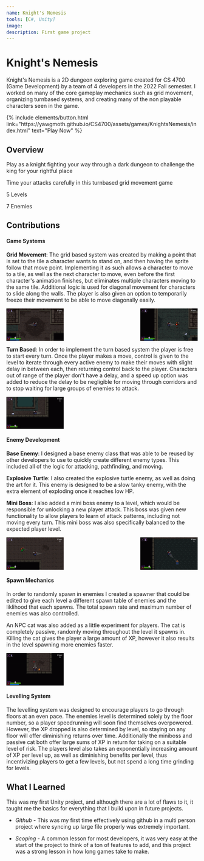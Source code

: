 ```yaml
---
name: Knight's Nemesis
tools: [C#, Unity]
image: 
description: First game project
---
```


# Knight's Nemesis

Knight's Nemesis is a 2D dungeon exploring game created for CS 4700 (Game Development) by a team of 4 developers in the 2022 Fall semester. I worked on many of the core gameplay mechanics such as grid movement, organizing turnbased systems, and creating many of the non playable characters seen in the game.

<p class="text-center">
{% include elements/button.html link="https://yawgmoth.github.io/CS4700/assets/games/KnightsNemesis/index.html" text="Play Now" %}
</p>

## Overview

Play as a knight fighting your way through a dark dungeon to challenge the king for your rightful place

Time your attacks carefully in this turnbased grid movement game

5 Levels

7 Enemies


## Contributions

#### Game Systems
**Grid Movement**: The grid based system was created by making a point that is set to the tile a character wants to stand on, and then having the sprite follow that move point. Implementing it as such allows a character to move to a tile, as well as the next character to move, even before the first character's animation finishes, but eliminates multiple characters moving to the same tile. Additional logic is used for diagonal movement for characters to slide along the walls.
The player is also given an option to temporarily freeze their movement to be able to move diagonally easily.

<div style="display: flex; justify-content: space-between;">
    <img src="/assets/KnightsNemesis/BasicMovement.gif" alt="Movement GIF" width="30%">
    <img src="/assets/KnightsNemesis/Killing.gif" alt="Combat GIF" width="30%">
</div>

**Turn Based**: In order to implement the turn based system the player is free to start every turn. Once the player makes a move, control is given to the level to iterate through every active enemy to make their moves with slight delay in between each, then returning control back to the player. Characters out of range of the player don't have a delay, and a speed up option was added to reduce the delay to be negligible for moving through corridors and to stop waiting for large groups of enemies to attack.
<div style="display: flex; justify-content: space-between;">
    <img src="/assets/KnightsNemesis/SpeedUp.gif" alt="Speed Up GIF" width="30%">
</div>

#### Enemy Development
**Base Enemy**: I designed a base enemy class that was able to be reused by other developers to use to quickly create different enemy types. This included all of the logic for attacking, pathfinding, and moving.

**Explosive Turtle**: I also created the explosive turtle enemy, as well as doing the art for it. This enemy is designed to be a slow tanky enemy, with the extra element of exploding once it reaches low HP. 

**Mini Boss**: I also added a mini boss enemy to a level, which would be responsible for unlocking a new player attack. This boss was given new functionality to allow players to learn of attack patterns, including not moving every turn. This mini boss was also specifically balanced to the expected player level.
<div style="display: flex; justify-content: space-between;">
    <img src="/assets/KnightsNemesis/SethEnemy.gif" alt="Explosive Turtle GIF" width="30%">
    <img src="/assets/KnightsNemesis/MiniBoss.gif" alt="Mini Boss GIF" width="30%">
</div>

#### Spawn Mechanics
In order to randomly spawn in enemies I created a spawner that could be edited to give each level a different spawn table of enemies and the liklihood that each spawns. The total spawn rate and maximum number of enemies was also controlled. 

An NPC cat was also added as a little experiment for players. The cat is completely passive, randomly moving throughout the level it spawns in. Killing the cat gives the player a large amount of XP, however it also results in the level spawning more enemies faster.

<div style="display: flex; justify-content: space-between;">
    <img src="/assets/KnightsNemesis/Cat.gif" alt="Cat NPC GIF" width="30%">
</div>

#### Levelling System
The levelling system was designed to encourage players to go through floors at an even pace. The enemies level is determined solely by the floor number, so a player speedrunning will soon find themselves overpowered. However, the XP dropped is also determined by level, so staying on any floor will offer diminishing returns over time. Additionally the miniboss and passive cat both offer large sums of XP in return for taking on a suitable level of risk. The players level also takes an exponentially increasing amount of XP per level up, as well as diminishing benefits per level, thus incentivizing players to get a few levels, but not spend a long time grinding for levels.


## What I Learned

This was my first Unity project, and although there are a lot of flaws to it, it taught me the basics for everything that I build upon in future projects.

* *Github* - This was my first time effectively using github in a multi person project where syncing up large file properly was extremely important. 

* *Scoping* - A common lesson for most developers, it was very easy at the start of the project to think of a ton of features to add, and this project was a strong lesson in how long games take to make. 